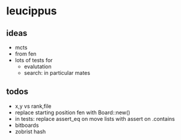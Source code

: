 # leucippus

## ideas
* mcts
* from fen
* lots of tests for
  * evalutation
  * search: in particular mates

## todos
* x,y vs rank,file
* replace starting position fen with Board::new()
* in tests: replace assert_eq on move lists with assert on .contains
* bitboards
* zobrist hash
